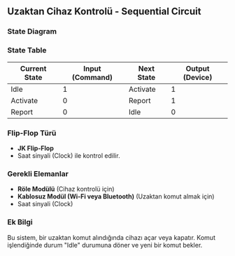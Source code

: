 ## Uzaktan Cihaz Kontrolü - Sequential Circuit

### State Diagram



### State Table
| Current State | Input (Command) | Next State | Output (Device) |
|---------------|-----------------|------------|-----------------|
| Idle          | 1               | Activate   | 1               |
| Activate      | 0               | Report     | 1               |
| Report        | 0               | Idle       | 0               |

### Flip-Flop Türü
- **JK Flip-Flop**
- Saat sinyali (Clock) ile kontrol edilir.

### Gerekli Elemanlar
- **Röle Modülü** (Cihaz kontrolü için)
- **Kablosuz Modül (Wi-Fi veya Bluetooth)** (Uzaktan komut almak için)
- Saat sinyali (Clock)

### Ek Bilgi
Bu sistem, bir uzaktan komut alındığında cihazı açar veya kapatır. Komut işlendiğinde durum "Idle" durumuna döner ve yeni bir komut bekler.
